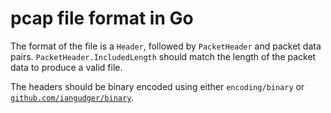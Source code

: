# pcap file format in Go

The format of the file is a `Header`, followed by `PacketHeader` and packet data pairs. `PacketHeader.IncludedLength` should match the length of the packet data to produce a valid file.

The headers should be binary encoded using either `encoding/binary` or [`github.com/iangudger/binary`](https://github.com/iangudger/binary).
